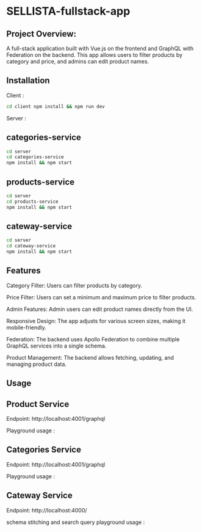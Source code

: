 # SELLISTA-fullstack-app

## Project Overview:
A full-stack application built with Vue.js on the frontend and GraphQL with Federation on the backend. This app allows users to filter products by category and price, and admins can edit product names.

## Installation


Client : 
```bash
cd client npm install && npm run dev
```

Server : 
## categories-service 

```bash
cd server
cd categories-service 
npm install && npm start
```
## products-service 

```bash
cd server
cd products-service 
npm install && npm start
```
## cateway-service
 
```bash
cd server
cd cateway-service 
npm install && npm start
```

## Features
Category Filter: Users can filter products by category.

Price Filter: Users can set a minimum and maximum price to filter products.

Admin Features: Admin users can edit product names directly from the UI. 

Responsive Design: The app adjusts for various screen sizes, making it mobile-friendly. 

Federation: The backend uses Apollo Federation to combine multiple GraphQL services into a single schema. 

Product Management: The backend allows fetching, updating, and managing product data.

## Usage

## Product Service 

Endpoint: http://localhost:4001/graphql

Playground usage :


## Categories Service
Endpoint: http://localhost:4001/graphql

Playground usage : 

## Cateway Service

Endpoint: http://localhost:4000/

schema stitching and search query playground usage :

